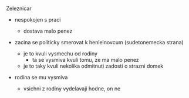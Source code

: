 Zeleznicar
- nespokojen s praci
	- dostava malo penez

- zacina se politicky smerovat k henleinovcum (sudetonemecka strana)
	- je to kvuli vysmechu od rodiny
		- ta se vysmiva kvuli tomu, ze ma malo penez
	- je to taky kvuli nekolika odmitnuti zadosti o strazni domek

- rodina se mu vysmiva
	- vsichni z rodiny vydelavaji hodne, on ne